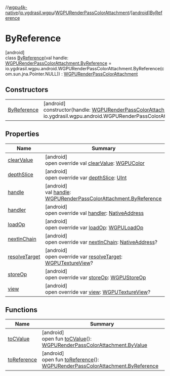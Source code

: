 //[wgpu4k-native](../../../../index.md)/[io.ygdrasil.wgpu](../../index.md)/[WGPURenderPassColorAttachment](../index.md)/[[android]ByReference](index.md)

# ByReference

[android]\
class [ByReference](index.md)(val handle: [WGPURenderPassColorAttachment.ByReference](../../../io.ygdrasil.wgpu.android/-w-g-p-u-render-pass-color-attachment/-by-reference/index.md) = io.ygdrasil.wgpu.android.WGPURenderPassColorAttachment.ByReference(com.sun.jna.Pointer.NULL)) : [WGPURenderPassColorAttachment](../index.md)

## Constructors

| | |
|---|---|
| [ByReference](-by-reference.md) | [android]<br>constructor(handle: [WGPURenderPassColorAttachment.ByReference](../../../io.ygdrasil.wgpu.android/-w-g-p-u-render-pass-color-attachment/-by-reference/index.md) = io.ygdrasil.wgpu.android.WGPURenderPassColorAttachment.ByReference(com.sun.jna.Pointer.NULL)) |

## Properties

| Name | Summary |
|---|---|
| [clearValue](clear-value.md) | [android]<br>open override val [clearValue](clear-value.md): [WGPUColor](../../-w-g-p-u-color/index.md) |
| [depthSlice](depth-slice.md) | [android]<br>open override var [depthSlice](depth-slice.md): [UInt](https://kotlinlang.org/api/core/kotlin-stdlib/kotlin/-u-int/index.html) |
| [handle](handle.md) | [android]<br>val [handle](handle.md): [WGPURenderPassColorAttachment.ByReference](../../../io.ygdrasil.wgpu.android/-w-g-p-u-render-pass-color-attachment/-by-reference/index.md) |
| [handler](handler.md) | [android]<br>open override val [handler](handler.md): [NativeAddress](../../../ffi/-native-address/index.md) |
| [loadOp](load-op.md) | [android]<br>open override var [loadOp](load-op.md): [WGPULoadOp](../../-w-g-p-u-load-op/index.md) |
| [nextInChain](next-in-chain.md) | [android]<br>open override var [nextInChain](next-in-chain.md): [NativeAddress](../../../ffi/-native-address/index.md)? |
| [resolveTarget](resolve-target.md) | [android]<br>open override var [resolveTarget](resolve-target.md): [WGPUTextureView](../../-w-g-p-u-texture-view/index.md)? |
| [storeOp](store-op.md) | [android]<br>open override var [storeOp](store-op.md): [WGPUStoreOp](../../-w-g-p-u-store-op/index.md) |
| [view](view.md) | [android]<br>open override var [view](view.md): [WGPUTextureView](../../-w-g-p-u-texture-view/index.md)? |

## Functions

| Name | Summary |
|---|---|
| [toCValue](../[android]to-c-value.md) | [android]<br>open fun [toCValue](../[android]to-c-value.md)(): [WGPURenderPassColorAttachment.ByValue](../../../io.ygdrasil.wgpu.android/-w-g-p-u-render-pass-color-attachment/-by-value/index.md) |
| [toReference](../to-reference.md) | [android]<br>open fun [toReference](../to-reference.md)(): [WGPURenderPassColorAttachment.ByReference](../../../io.ygdrasil.wgpu.android/-w-g-p-u-render-pass-color-attachment/-by-reference/index.md) |